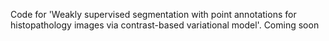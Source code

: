 Code for 'Weakly supervised segmentation with point annotations for histopathology images via contrast-based variational model'.
Coming soon
